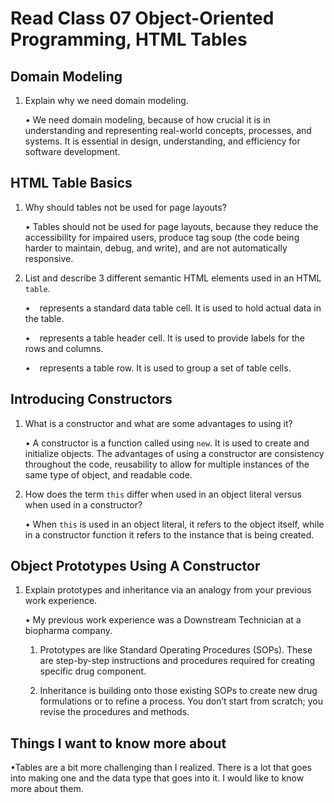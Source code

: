 # Read Class 07 Object-Oriented Programming, HTML Tables

## Domain Modeling

1.	Explain why we need domain modeling.

    •	We need domain modeling, because of how crucial it is in understanding and representing real-world concepts, processes, and systems. It is essential in design, understanding, and efficiency for software development.

## HTML Table Basics

1.	Why should tables not be used for page layouts?

    •	Tables should not be used for page layouts, because they reduce the accessibility for impaired users, produce tag soup (the code being harder to maintain, debug, and write), and are not automatically responsive.

2.	List and describe 3 different semantic HTML elements used in an HTML<code> table</code>.

    •	<code> <td></code> represents a standard data table cell. It is used to hold actual data in the table.

    •	<code> <th></code> represents a table header cell. It is used to provide labels for the rows and columns.

    •	<code> <tr></code> represents a table row. It is used to group a set of table cells.

## Introducing Constructors

1.	What is a constructor and what are some advantages to using it?

    •	A constructor is a function called using <code>new</code>. It is used to create and initialize objects. The advantages of using a constructor are consistency throughout the code, reusability to allow for multiple instances of the same type of object, and readable code.

2.	How does the term <code>this</code> differ when used in an object literal versus when used in a constructor?

    •	When <code>this</code> is used in an object literal, it refers to the object itself, while in a constructor function it refers to the instance that is being created.

## Object Prototypes Using A Constructor

1.	Explain prototypes and inheritance via an analogy from your previous work experience.

    •	My previous work experience was a Downstream Technician at a biopharma company.

    1.	Prototypes are like Standard Operating Procedures (SOPs). These are step-by-step instructions and procedures required for creating specific drug component.

    2.	Inheritance is building onto those existing SOPs to create new drug formulations or to refine a process. You don’t start from scratch; you revise the procedures and methods.

## Things I want to know more about

•Tables are a bit more challenging than I realized. There is a lot that goes into making one and the data type that goes into it. I would like to know more about them. 
